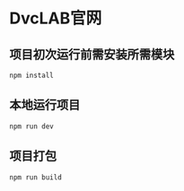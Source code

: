 # DvcLAB官网

## 项目初次运行前需安装所需模块
```
npm install
```

## 本地运行项目
```
npm run dev
```

## 项目打包
```
npm run build
```